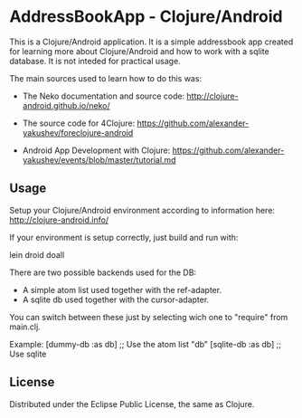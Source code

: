# AddressBookApp - Clojure/Android

This is a Clojure/Android application. It is a simple addressbook app created for learning more about Clojure/Android and how to work with a sqlite database. It is not inteded for practical usage.

The main sources used to learn how to do this was:

* The Neko documentation and source code: http://clojure-android.github.io/neko/

* The source code for 4Clojure: https://github.com/alexander-yakushev/foreclojure-android

* Android App Development with Clojure: https://github.com/alexander-yakushev/events/blob/master/tutorial.md


## Usage

Setup your Clojure/Android environment according to information here: http://clojure-android.info/

If your environment is setup correctly, just build and run with:

lein droid doall



There are two possible backends used for the DB:

* A simple atom list used together with the ref-adapter.
* A sqlite db used together with the cursor-adapter.

You can switch between these just by selecting wich one to "require" from main.clj. 

Example: 
[dummy-db :as db]  ;; Use the atom list "db"
[sqlite-db :as db] ;; Use sqlite


## License

Distributed under the Eclipse Public License, the same as Clojure.

